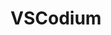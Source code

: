 ---
codehost: https://github.com/https://github.com/VSCodium
logohandle: githubio_vscodium
sort: vscodium
title: VSCodium
website: https://github.com/VSCodium
---